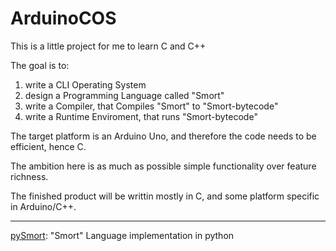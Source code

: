 # ArduinoCOS

This is a little project for me to learn C and C++

The goal is to:

1. write a CLI Operating System
2. design a Programming Language called "Smort"
3. write a Compiler, that Compiles "Smort" to "Smort-bytecode"
4. write a Runtime Enviroment, that runs "Smort-bytecode"

The target platform is an Arduino Uno, and therefore the code needs to be efficient, hence C.

The ambition here is as much as possible simple functionality over feature richness.

The finished product will be writtin mostly in C, and some platform specific in Arduino/C++.

---

[pySmort](/tree/pySmort): "Smort" Language implementation in python

